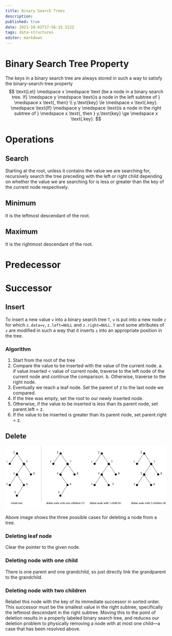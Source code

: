 ```yaml
---
title: Binary Search Trees
description: 
published: true
date: 2021-10-01T17:56:15.522Z
tags: data-structures
editor: markdown
---
```


# Binary Search Tree Property
The keys in a binary search tree are always stored in such a way to satisfy the binary-search-tree property 
$$
\text{Let} \medspace x \medspace \text {be a node in a binary search tree. If} \medspace y \medspace \text{is a node in the left subtree of } \medspace x  \text{, then} \\
y.\text{key} \le \medspace x \text{.key}. \medspace \text{If} \medspace y \medspace \text{is a node in the right subtree of } \medspace x \text{, then } y.\text{key} \ge \medspace x \text{.key}.
$$
# Operations
## Search
Starting at the root, unless it contains the value we are searching for, recursively search the tree preceding with the left or right child depending on whether the value we are searching for is less or greater than the key of the current node respectively. 
## Minimum
It is the leftmost descendant of the root.
## Maximum
It is the rightmost descendant of the root.
# Predecessor
# Successor
## Insert
To insert a new value `v` into a binary search tree `T`, `v` is put into a new node `z` for which `z.data=v`, `z.left=NULL` and `z.right=NULL`. `T` and some attributes of `z` are modified in such a way that it inserts `z` into an appropriate position in the tree.

### Algorithm
1. Start from the root of the tree
2. Compare the value to be inserted with the value of the current node.
	a. if value inserted $\lt$ value of current node, traverse to the left node of the current node and continue the comparison.
  b. Otherwise, traverse to the right node. 
3. Eventually we reach a leaf node. Set the parent of z to the last node we compared.
4. If the tree was empty, set the root to our newly inserted node.
5. Otherwise, if the value to be inserted is less than its parent node, set parent.left = z.
6. If the value to be inserted is greater than its parent node, set parent.right = z.
  
## Delete
![deleting_subtrees.png](/deleting_subtrees.png)

Above image shows the three possible cases for deleting a node from a tree.

### Deleting leaf node
Clear the pointer to the given node.
### Deleting node with one child
There is one parent and one grandchild, so just directly link the grandparent to the grandchild.
### Deleting node with two children
Relabel this node with the key of its immediate successor in sorted order. This successor must be the smallest value in the right subtree, specifically the leftmost descendant in the right subtree. Moving this to the point of deletion results in a properly labeled binary search tree, and reduces our deletion problem to physically removing a node with at most one child—a case that has been resolved above.